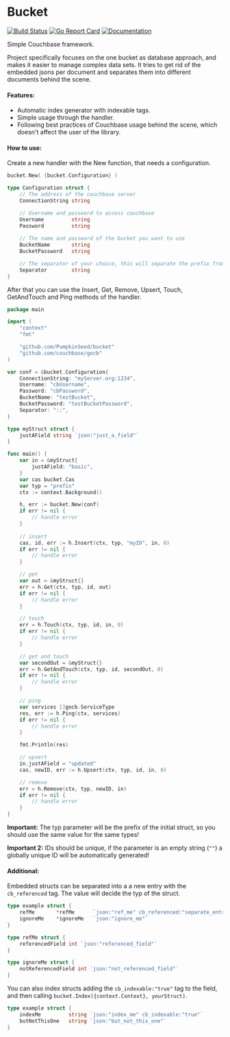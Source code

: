 # Bucket

[![Build Status](https://travis-ci.com/PumpkinSeed/bucket.svg?branch=master)](https://travis-ci.com/PumpkinSeed/bucket)
[![Go Report Card](https://goreportcard.com/badge/github.com/PumpkinSeed/bucket)](https://goreportcard.com/report/github.com/PumpkinSeed/bucket)
[![Documentation](https://godoc.org/github.com/PumpkinSeed/bucket?status.svg)](http://godoc.org/github.com/PumpkinSeed/bucket)

Simple Couchbase framework.

Project specifically focuses on the one bucket as database approach, and makes it easier to manage complex data sets. It tries to get rid of the embedded jsons per document and separates them into different documents behind the scene.

#### Features:
- Automatic index generator with indexable tags.
- Simple usage through the handler.
- Following best practices of Couchbase usage behind the scene, which doesn't affect the user of the library.

#### How to use:

Create a new handler with the New function, that needs a configuration.
```go
bucket.New( {bucket.Configuration} )

type Configuration struct {
    // The address of the couchbase server
	ConnectionString string 

    // Username and password to access couchbase
	Username         string 
	Password         string 
	
    // The name and password of the bucket you want to use
	BucketName       string 
	BucketPassword   string 

    // The separator of your choice, this will separate the prefix from the field name
	Separator        string 
}
```

After that you can use the Insert, Get, Remove, Upsert, Touch, GetAndTouch and Ping methods of the handler.

```go
package main

import (
    "context"
    "fmt"

    "github.com/PumpkinSeed/bucket"
    "github.com/couchbase/gocb"
)

var conf = &bucket.Configuration{
    ConnectionString: "myServer.org:1234",
    Username: "cbUsername",
    Password: "cbPassword",
    BucketName: "testBucket",
    BucketPassword: "testBucketPassword",
    Separator: "::",
}

type myStruct struct {
    justAField string `json:"just_a_field"`
}

func main() {
    var in = &myStruct{
        justAField: "basic",
    }
    var cas bucket.Cas
    var typ = "prefix"
    ctx := context.Background()

    h, err := bucket.New(conf)
    if err != nil {
        // handle error
    }
    
    // insert
    cas, id, err := h.Insert(ctx, typ, "myID", in, 0)
    if err != nil {
        // handle error
    }

    // get
    var out = &myStruct{}
    err = h.Get(ctx, typ, id, out)
    if err != nil {
        // handle error
    }

    // touch
    err = h.Touch(ctx, typ, id, in, 0)
    if err != nil {
        // handle error
    }

    // get and touch
    var secondOut = &myStruct{}
    err = h.GetAndTouch(ctx, typ, id, secondOut, 0)
    if err != nil {
        // handle error
    }

    // ping
    var services []gocb.ServiceType
    res, err := h.Ping(ctx, services)
    if err != nil {
        // handle error
    }

    fmt.Println(res)

    // upsert
    in.justAField = "updated"
    cas, newID, err := h.Upsert(ctx, typ, id, in, 0)

    // remove
    err = h.Remove(ctx, typ, newID, in)
    if err != nil {
        // handle error
    }
}
```

**Important:** The typ parameter will be the prefix of the initial struct, so you should use the same value for the same types!

**Important 2:** IDs should be unique, if the parameter is an empty string (`""`) a globally unique ID will be automatically generated!

#### Additional:

Embedded structs can be separated into a a new entry with the `cb_referenced` tag. The value will decide the typ of the struct.
```go
type example struct {
    refMe       *refMe      `json:"ref_me" cb_referenced:"separate_entry"`
    ignoreMe    *ignoreMe   `json:"ignore_me"`
}

type refMe struct {
    referencedField int `json:"referenced_field"`
}

type ignoreMe struct {
    notReferencedField int `json:"not_referenced_field"`
}
```

You can also index structs adding the `cb_indexable:"true"` tag to the field, and then calling `bucket.Index({context.Context}, yourStruct)`.
```go
type example struct {
    indexMe         string `json:"index_me" cb_indexable:"true"`
    butNotThisOne   string `json:"but_not_this_one"`
}
```